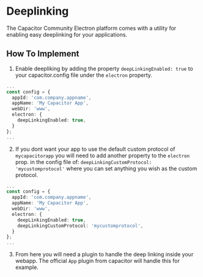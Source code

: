 # Deeplinking

The Capacitor Community Electron platform comes with a utility for enabling easy deeplinking for your applications.

## How To Implement

1. Enable deepliking by adding the property `deepLinkingEnabled: true` to your capacitor.config file under the `electron` property.
```typescript
...
const config = {
  appId: 'com.company.appname',
  appName: 'My Capacitor App',
  webDir: 'www',
  electron: {
    deepLinkingEnabled: true,
  }
};
...
```
2. If you dont want your app to use the default custom protocol of `mycapacitorapp` you will need to add another property to the `electron` prop. in the config file of: `deepLinkingCustomProtocol: 'mycustomprotocol'` where you can set anything you wish as the custom protocol.
```typescript
...
const config = {
  appId: 'com.company.appname',
  appName: 'My Capacitor App',
  webDir: 'www',
  electron: {
    deepLinkingEnabled: true,
    deepLinkingCustomProtocol: 'mycustomprotocol',
  }
};
...
```
3. From here you will need a plugin to handle the deep linking inside your webapp. The official `App` plugin from capacitor will handle this for example.